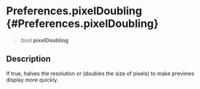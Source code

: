 Preferences.pixelDoubling {#Preferences.pixelDoubling}
=========================

> bool **pixelDoubling**

Description
-----------

If true, halves the resolution or (doubles the size of pixels) to make
previews display more quickly.
